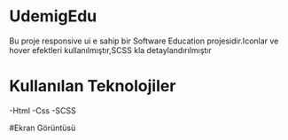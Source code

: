 # UdemigEdu

Bu proje responsive ui e sahip bir Software Education projesidir.Iconlar ve hover efektleri kullanılmıştır,SCSS kla detaylandırılmıştır

# Kullanılan Teknolojiler
-Html
-Css
-SCSS


#Ekran Görüntüsü


